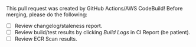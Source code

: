 This pull request was created by GitHub Actions/AWS CodeBuild! Before merging, please do the following:
- [ ] Review changelog/staleness report.
- [ ] Review build/test results by clicking *Build Logs* in CI Report (be patient).
- [ ] Review ECR Scan results.